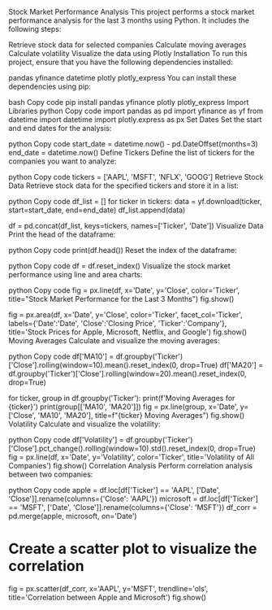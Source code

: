 Stock Market Performance Analysis
This project performs a stock market performance analysis for the last 3 months using Python. It includes the following steps:

Retrieve stock data for selected companies
Calculate moving averages
Calculate volatility
Visualize the data using Plotly
Installation
To run this project, ensure that you have the following dependencies installed:

pandas
yfinance
datetime
plotly
plotly_express
You can install these dependencies using pip:

bash
Copy code
pip install pandas yfinance plotly plotly_express
Import Libraries
python
Copy code
import pandas as pd
import yfinance as yf
from datetime import datetime
import plotly.express as px
Set Dates
Set the start and end dates for the analysis:

python
Copy code
start_date = datetime.now() - pd.DateOffset(months=3)
end_date = datetime.now()
Define Tickers
Define the list of tickers for the companies you want to analyze:

python
Copy code
tickers = ['AAPL', 'MSFT', 'NFLX', 'GOOG']
Retrieve Stock Data
Retrieve stock data for the specified tickers and store it in a list:

python
Copy code
df_list = []
for ticker in tickers:
    data = yf.download(ticker, start=start_date, end=end_date)
    df_list.append(data)

df = pd.concat(df_list, keys=tickers, names=['Ticker', 'Date'])
Visualize Data
Print the head of the dataframe:

python
Copy code
print(df.head())
Reset the index of the dataframe:

python
Copy code
df = df.reset_index()
Visualize the stock market performance using line and area charts:

python
Copy code
fig = px.line(df, x='Date', y='Close', color='Ticker', title="Stock Market Performance for the Last 3 Months")
fig.show()

fig = px.area(df, x='Date', y='Close', color='Ticker', facet_col='Ticker', labels={'Date':'Date', 'Close':'Closing Price', 'Ticker':'Company'}, title='Stock Prices for Apple, Microsoft, Netflix, and Google')
fig.show()
Moving Averages
Calculate and visualize the moving averages:

python
Copy code
df['MA10'] = df.groupby('Ticker')['Close'].rolling(window=10).mean().reset_index(0, drop=True)
df['MA20'] = df.groupby('Ticker')['Close'].rolling(window=20).mean().reset_index(0, drop=True)

for ticker, group in df.groupby('Ticker'):
    print(f'Moving Averages for {ticker}')
    print(group[['MA10', 'MA20']])
    fig = px.line(group, x='Date', y=['Close', 'MA10', 'MA20'], title=f"{ticker} Moving Averages")
    fig.show()
Volatility
Calculate and visualize the volatility:

python
Copy code
df['Volatility'] = df.groupby('Ticker')['Close'].pct_change().rolling(window=10).std().reset_index(0, drop=True)
fig = px.line(df, x='Date', y='Volatility', color='Ticker', title='Volatility of All Companies')
fig.show()
Correlation Analysis
Perform correlation analysis between two companies:

python
Copy code
apple = df.loc[df['Ticker'] == 'AAPL', ['Date', 'Close']].rename(columns={'Close': 'AAPL'})
microsoft = df.loc[df['Ticker'] == 'MSFT', ['Date', 'Close']].rename(columns={'Close': 'MSFT'})
df_corr = pd.merge(apple, microsoft, on='Date')

# Create a scatter plot to visualize the correlation
fig = px.scatter(df_corr, x='AAPL', y='MSFT', trendline='ols', title='Correlation between Apple and Microsoft')
fig.show()
